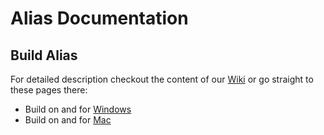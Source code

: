 # Alias Documentation

## Build Alias
For detailed description checkout the content of our [Wiki](https://github.com/aliascash/documentation/wiki) or go straight to these pages there:
* Build on and for [Windows](https://github.com/aliascash/documentation/wiki/Build-Windows)
* Build on and for [Mac](https://github.com/aliascash/documentation/wiki/Build-Mac)
